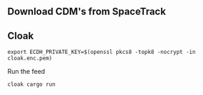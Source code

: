 ## Download CDM's from SpaceTrack

## Cloak

`export ECDH_PRIVATE_KEY=$(openssl pkcs8 -topk8 -nocrypt -in cloak.enc.pem)`

Run the feed

`cloak cargo run`